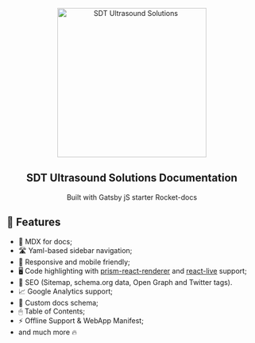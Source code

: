 <p align="center">
  <img src="https://sdt.media/_data/i/upload/2017/09/13/20170913190127-ad477862-me.png" alt="SDT Ultrasound Solutions" width="300">
</p>

<h2 align="center">
  SDT Ultrasound Solutions Documentation
</h2>

<p align="center">
  Built with Gatsby jS starter Rocket-docs
</p>


## 🚀 Features

- 📝 MDX for docs;
- 🛣 Yaml-based sidebar navigation;
- 📱 Responsive and mobile friendly;
- 🖥 Code highlighting with [prism-react-renderer](https://github.com/FormidableLabs/prism-react-renderer) and [react-live](https://github.com/FormidableLabs/react-live) support;
- 🥇 SEO (Sitemap, schema.org data, Open Graph and Twitter tags).
- 📈 Google Analytics support;
- 📄 Custom docs schema;
- 🖱 Table of Contents;
- ⚡️ Offline Support & WebApp Manifest;
- and much more 🔥


